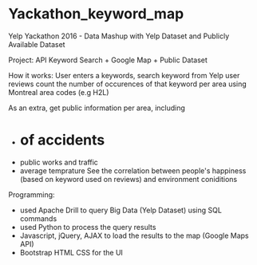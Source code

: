 # Yackathon_keyword_map
Yelp Yackathon 2016 - Data Mashup with Yelp Dataset and Publicly Available Dataset

Project: API Keyword Search + Google Map + Public Dataset

How it works:
User enters a keywords, search keyword from Yelp user reviews
count the number of occurences of that keyword per area
using Montreal area codes (e.g H2L)

As an extra,
get public information per area, including
- # of accidents
- public works and traffic
- average temprature
See the correlation between people's happiness (based on keyword used on reviews)
and environment coniditions


Programming:
- used Apache Drill to query Big Data (Yelp Dataset) using SQL commands
- used Python to process the query results
- Javascript, jQuery, AJAX to load the results to the map (Google Maps API)
- Bootstrap HTML CSS for the UI



